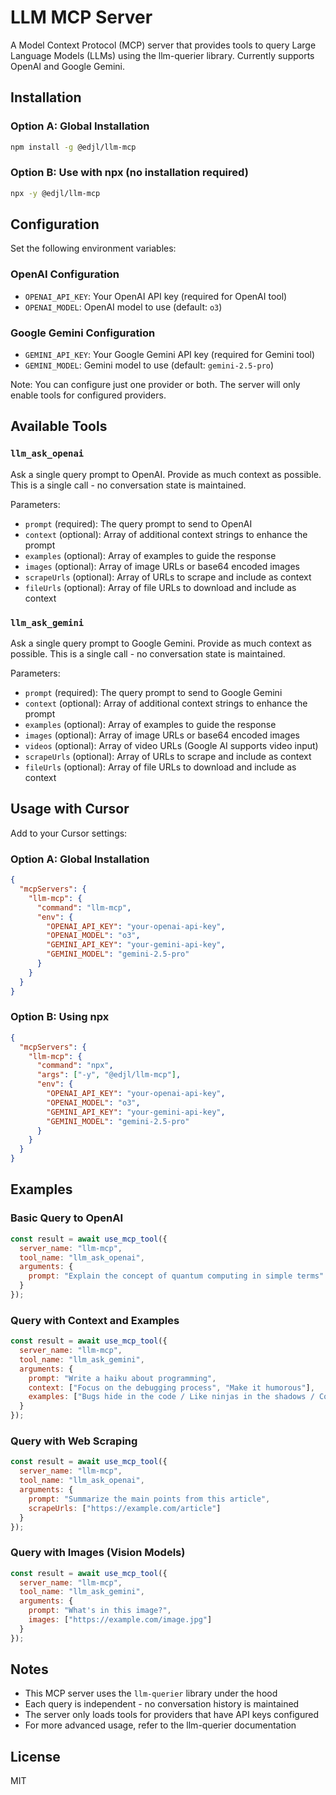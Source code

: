 # LLM MCP Server

A Model Context Protocol (MCP) server that provides tools to query Large Language Models (LLMs) using the llm-querier library. Currently supports OpenAI and Google Gemini.

## Installation

### Option A: Global Installation
```bash
npm install -g @edjl/llm-mcp
```

### Option B: Use with npx (no installation required)
```bash
npx -y @edjl/llm-mcp
```

## Configuration

Set the following environment variables:

### OpenAI Configuration
- `OPENAI_API_KEY`: Your OpenAI API key (required for OpenAI tool)
- `OPENAI_MODEL`: OpenAI model to use (default: `o3`)

### Google Gemini Configuration
- `GEMINI_API_KEY`: Your Google Gemini API key (required for Gemini tool)
- `GEMINI_MODEL`: Gemini model to use (default: `gemini-2.5-pro`)

Note: You can configure just one provider or both. The server will only enable tools for configured providers.

## Available Tools

### `llm_ask_openai`
Ask a single query prompt to OpenAI. Provide as much context as possible. This is a single call - no conversation state is maintained.

Parameters:
- `prompt` (required): The query prompt to send to OpenAI
- `context` (optional): Array of additional context strings to enhance the prompt
- `examples` (optional): Array of examples to guide the response
- `images` (optional): Array of image URLs or base64 encoded images
- `scrapeUrls` (optional): Array of URLs to scrape and include as context
- `fileUrls` (optional): Array of file URLs to download and include as context

### `llm_ask_gemini`
Ask a single query prompt to Google Gemini. Provide as much context as possible. This is a single call - no conversation state is maintained.

Parameters:
- `prompt` (required): The query prompt to send to Google Gemini
- `context` (optional): Array of additional context strings to enhance the prompt
- `examples` (optional): Array of examples to guide the response
- `images` (optional): Array of image URLs or base64 encoded images
- `videos` (optional): Array of video URLs (Google AI supports video input)
- `scrapeUrls` (optional): Array of URLs to scrape and include as context
- `fileUrls` (optional): Array of file URLs to download and include as context

## Usage with Cursor

Add to your Cursor settings:

### Option A: Global Installation
```json
{
  "mcpServers": {
    "llm-mcp": {
      "command": "llm-mcp",
      "env": {
        "OPENAI_API_KEY": "your-openai-api-key",
        "OPENAI_MODEL": "o3",
        "GEMINI_API_KEY": "your-gemini-api-key",
        "GEMINI_MODEL": "gemini-2.5-pro"
      }
    }
  }
}
```

### Option B: Using npx
```json
{
  "mcpServers": {
    "llm-mcp": {
      "command": "npx",
      "args": ["-y", "@edjl/llm-mcp"],
      "env": {
        "OPENAI_API_KEY": "your-openai-api-key",
        "OPENAI_MODEL": "o3",
        "GEMINI_API_KEY": "your-gemini-api-key",
        "GEMINI_MODEL": "gemini-2.5-pro"
      }
    }
  }
}
```

## Examples

### Basic Query to OpenAI
```javascript
const result = await use_mcp_tool({
  server_name: "llm-mcp",
  tool_name: "llm_ask_openai",
  arguments: {
    prompt: "Explain the concept of quantum computing in simple terms"
  }
});
```

### Query with Context and Examples
```javascript
const result = await use_mcp_tool({
  server_name: "llm-mcp",
  tool_name: "llm_ask_gemini",
  arguments: {
    prompt: "Write a haiku about programming",
    context: ["Focus on the debugging process", "Make it humorous"],
    examples: ["Bugs hide in the code / Like ninjas in the shadows / Coffee is my sword"]
  }
});
```

### Query with Web Scraping
```javascript
const result = await use_mcp_tool({
  server_name: "llm-mcp",
  tool_name: "llm_ask_openai",
  arguments: {
    prompt: "Summarize the main points from this article",
    scrapeUrls: ["https://example.com/article"]
  }
});
```

### Query with Images (Vision Models)
```javascript
const result = await use_mcp_tool({
  server_name: "llm-mcp",
  tool_name: "llm_ask_gemini",
  arguments: {
    prompt: "What's in this image?",
    images: ["https://example.com/image.jpg"]
  }
});
```

## Notes

- This MCP server uses the `llm-querier` library under the hood
- Each query is independent - no conversation history is maintained
- The server only loads tools for providers that have API keys configured
- For more advanced usage, refer to the llm-querier documentation

## License

MIT